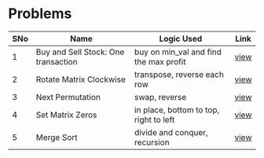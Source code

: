 # Problems

SNo | Name | Logic Used | Link |
----|------|------------|------|
1 | Buy and Sell Stock: One transaction | buy on min_val and find the max profit | [view](buy_sell_stock_once.cpp)
2 | Rotate Matrix Clockwise | transpose, reverse each row | [view](rotate_matrix.cpp)
3 | Next Permutation | swap, reverse | [view](next_permutation.cpp)
4 | Set Matrix Zeros | in place, bottom to top, right to left | [view](set_matrix_zeros.cpp)
5 | Merge Sort | divide and conquer, recursion | [view](merge_sort.cpp)